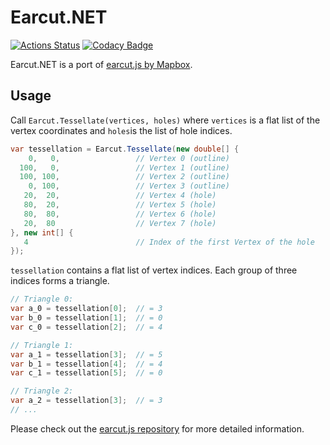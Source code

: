 # Earcut.NET

[![Actions Status](https://github.com/oberbichler/Rhino-Ibra/workflows/CI/badge.svg?branch=master)](https://github.com/oberbichler/Rhino-Ibra/actions) [![Codacy Badge](https://api.codacy.com/project/badge/Grade/9c8e55157c1c49c7876324793b58e248)](https://www.codacy.com/app/oberbichler/earcut.net?utm_source=github.com&amp;utm_medium=referral&amp;utm_content=oberbichler/earcut.net&amp;utm_campaign=Badge_Grade)

Earcut.NET is a port of [earcut.js by Mapbox](https://github.com/mapbox/earcut).

## Usage

Call `Earcut.Tessellate(vertices, holes)` where `vertices` is a flat list of the vertex coordinates and `holes`is the list of hole indices.

```csharp
var tessellation = Earcut.Tessellate(new double[] {
    0,   0,                 // Vertex 0 (outline)
  100,   0,                 // Vertex 1 (outline)
  100, 100,                 // Vertex 2 (outline)
    0, 100,                 // Vertex 3 (outline)
   20,  20,                 // Vertex 4 (hole)
   80,  20,                 // Vertex 5 (hole)
   80,  80,                 // Vertex 6 (hole)
   20,  80                  // Vertex 7 (hole)
}, new int[] {
   4                        // Index of the first Vertex of the hole
});
```

`tessellation` contains a flat list of vertex indices. Each group of three indices forms a triangle.

```csharp
// Triangle 0:
var a_0 = tessellation[0];  // = 3
var b_0 = tessellation[1];  // = 0
var c_0 = tessellation[2];  // = 4

// Triangle 1:
var a_1 = tessellation[3];  // = 5
var b_1 = tessellation[4];  // = 4
var c_1 = tessellation[5];  // = 0

// Triangle 2:
var a_2 = tessellation[3];  // = 3
// ...
```

Please check out the [earcut.js repository](https://github.com/mapbox/earcut) for more detailed information.
